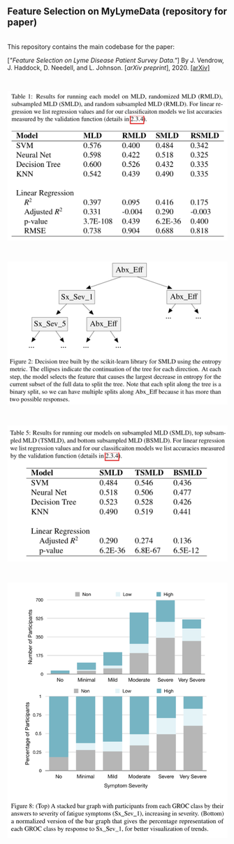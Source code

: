 ## Feature Selection on MyLymeData (repository for paper)

<br/> This repository contains the main codebase for the paper: <br/>

[*"Feature Selection on Lyme Disease Patient Survey Data."*]
By J. Vendrow, J. Haddock, D. Needell, and L. Johnson.
[*arXiv preprint*], 2020. [[arXiv]](https://arxiv.org/abs/2009.09087)

&nbsp;&nbsp;

<p align="center">
<img width="600px" src="https://github.com/jvendrow/Feature-Selection-on-MyLymeData/blob/master/figures/Table_1.png" alt="table_1">
</p>
&nbsp;&nbsp;
<p align="center">
<img width="600px" src="https://github.com/jvendrow/Feature-Selection-on-MyLymeData/blob/master/figures/Figure_2.png" alt="figure_2">
</p>
&nbsp;&nbsp;
<p align="center">
<img width="600px" src="https://github.com/jvendrow/Feature-Selection-on-MyLymeData/blob/master/figures/Table_5.png" alt="table_5">
</p>
&nbsp;&nbsp;
<p align="center">
<img width="600px" src="https://github.com/jvendrow/Feature-Selection-on-MyLymeData/blob/master/figures/Figure_8.png" alt="figure_8">
</p>

